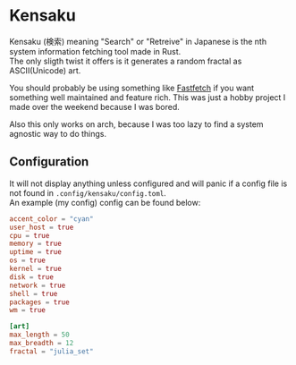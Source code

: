 # Kensaku
Kensaku (検索) meaning "Search" or "Retreive" in Japanese is the nth system information fetching tool made in Rust.\
The only sligth twist it offers is it generates a random fractal as ASCII(Unicode) art.

You should probably be using something like [Fastfetch](https://github.com/fastfetch-cli/fastfetch) if you want something well maintained and feature rich. This was just a hobby project I made over the weekend because I was bored.

Also this only works on arch, because I was too lazy to find a system agnostic way to do things.

## Configuration
It will not display anything unless configured and will panic if a config file is not found in `.config/kensaku/config.toml`.\
An example (my config) config can be found below:

```toml
accent_color = "cyan"
user_host = true
cpu = true
memory = true
uptime = true
os = true
kernel = true
disk = true
network = true
shell = true
packages = true
wm = true

[art]
max_length = 50
max_breadth = 12
fractal = "julia_set"
```

